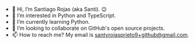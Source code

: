 - 👋 Hi, I’m Santiago Rojas (aka Santi). 😉
- 👀 I’m interested in Python and TypeScript. 
- 🌱 I’m currently learning Python.
- 💞️ I’m looking to collaborate on GitHub's open source projects. 
- 📫 How to reach me? My email is <santyrojasprieto9+github@gmail.com>. 


<!---
santi100a/santi100a is a ✨ special ✨ repository because its `README.md` (this file) appears on your GitHub profile.
You can click the Preview link to take a look at your changes.
--->

